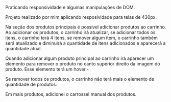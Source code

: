 Praticando responsividade e algumas manipulações de DOM.

Projeto realizado por mim aplicando resposividade para telas de 430px.


Na seção dos produtos principais é possível adicionar produtos ao carrinho.
Ao adicionar os produtos, o carrinho irá atualizar, se adicionar todos os itens, o carrinho terá 4 itens, se remover algum item, o carrinho também será atualizado e diminuirá a quantidade de itens adicionados e aparecerá a quantidade atual.

Quando adicionar algum produto principal ao carrinho irá aparecer um elemento para remover o produto no canto superior direito da imagem do produto. Esse elemento terá um hover.-


Se remover todos os produtos, o carrinho não terá mais o elemento de quantidade de produtos.

Em mais produtos, adicionei o carrossel manual dos produtos.


